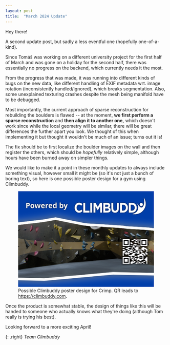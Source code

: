 ```yaml
---
layout: post
title:  "March 2024 Update"
---
```


Hey there!


A second update post, but sadly a less eventful one (hopefully one-of-a-kind).

Since Tomáš was working on a different university project for the first half of March and was gone on a holiday for the second half, there was essentially no progress on the backend, which currently needs it the most.

From the progress that was made, it was running into different kinds of bugs on the new data, like different handling of EXIF metadata wrt. image rotation (inconsistently handled/ignored), which breaks segmentation.
Also, some unexplained texturing crashes despite the mesh being manifold have to be debugged.

Most importantly, the current approach of sparse reconstruction for rebuilding the boulders is flawed -- at the moment, **we first perform a sparse reconstruction** and **then align it to another one,** which doesn't work since while the local geometry will be similar, there will be great differences the further apart you look.
We thought of this when implementing it but thought it wouldn't be much of an issue; turns out it is!

The fix should be to first localize the boulder images on the wall and then register the others, which should be _hopefully_ relatively simple, although hours have been burned away on simpler things.

We would like to make it a point in these monthly updates to always include something visual, however small it might be (so it's not just a bunch of boring text), so here is one possible poster design for a gym using Climbuddy.

<figure class="center standout">
  <img src="/assets/2024-03-poster.webp" alt="Possible Climbuddy poster design for Crimp.">
  <figcaption>Possible Climbuddy poster design for Crimp. QR leads to <a href="https://climbuddy.com">https://climbuddy.com</a>.</figcaption>
</figure>

Once the product is somewhat stable, the design of things like this will be handed to someone who actually knows what they're doing (although Tom really is trying his best).

Looking forward to a more exciting April!

{: .right}
_Team Climbuddy_
